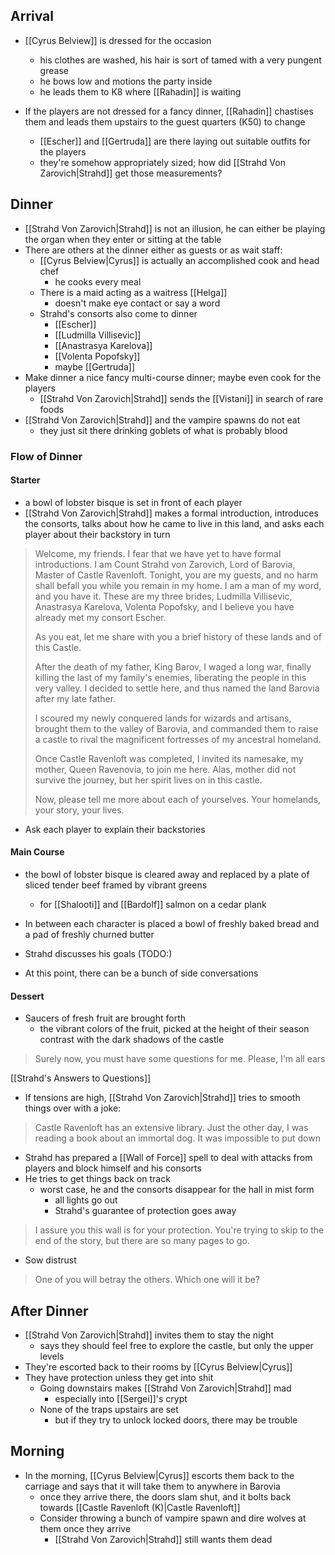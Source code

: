 ## Arrival
- [[Cyrus Belview]] is dressed for the occasion
	- his clothes are washed, his hair is sort of tamed with a very pungent grease
	- he bows low and motions the party inside
	- he leads them to K8 where [[Rahadin]] is waiting

- If the players are not dressed for a fancy dinner, [[Rahadin]] chastises them and leads them upstairs to the guest quarters (K50) to change
	- [[Escher]] and [[Gertruda]] are there laying out suitable outfits for the players
	- they're somehow appropriately sized; how did [[Strahd Von Zarovich|Strahd]] get those measurements?

## Dinner
- [[Strahd Von Zarovich|Strahd]] is not an illusion, he can either be playing the organ when they enter or sitting at the table
- There are others at the dinner either as guests or as wait staff:
	- [[Cyrus Belview|Cyrus]] is actually an accomplished cook and head chef
		- he cooks every meal
	- There is a maid acting as a waitress [[Helga]]
		- doesn't make eye contact or say a word
	- Strahd's consorts also come to dinner
		- [[Escher]]
		- [[Ludmilla Villisevic]]
		- [[Anastrasya Karelova]]
		- [[Volenta Popofsky]]
		- maybe [[Gertruda]]
- Make dinner a nice fancy multi-course dinner; maybe even cook for the players
	- [[Strahd Von Zarovich|Strahd]] sends the [[Vistani]] in search of rare foods
- [[Strahd Von Zarovich|Strahd]] and the vampire spawns do not eat
	- they just sit there drinking goblets of what is probably blood

### Flow of Dinner
#### Starter
- a bowl of lobster bisque is set in front of each player
- [[Strahd Von Zarovich|Strahd]] makes a formal introduction, introduces the consorts, talks about how he came to live in this land, and asks each player about their backstory in turn

>Welcome, my friends. I fear that we have yet to have formal introductions. I am Count Strahd von Zarovich, Lord of Barovia, Master of Castle Ravenloft. Tonight, you are my guests, and no harm shall befall you while you remain in my home. I am a man of my word, and you have it.
>These are my three brides, Ludmilla Villisevic, Anastrasya Karelova, Volenta Popofsky, and I believe you have already met my consort Escher.
>
>As you eat, let me share with you a brief history of these lands and of this Castle.
>
>After the death of my father, King Barov, I waged a long war, finally killing the last of my family's enemies, liberating the people in this very valley. I decided to settle here, and thus named the land Barovia after my late father.
>
>I scoured my newly conquered lands for wizards and artisans, brought them to the valley of Barovia, and commanded them to raise a castle to rival the magnificent fortresses of my ancestral homeland.
>
>Once Castle Ravenloft was completed, I invited its namesake, my mother, Queen Ravenovia, to join me here. Alas, mother did not survive the journey, but her spirit lives on in this castle.
>
>Now, please tell me more about each of yourselves. Your homelands, your story, your lives.

- Ask each player to explain their backstories

#### Main Course
- the bowl of lobster bisque is cleared away and replaced by a plate of sliced tender beef framed by vibrant greens
	- for [[Shalooti]] and [[Bardolf]] salmon on a cedar plank
- In between each character is placed a bowl of freshly baked bread and a pad of freshly churned butter

- Strahd discusses his goals (TODO:)
- At this point, there can be a bunch of side conversations
>

#### Dessert
- Saucers of fresh fruit are brought forth
	- the vibrant colors of the fruit, picked at the height of their season contrast with the dark shadows of the castle

>Surely now, you must have some questions for me. Please, I'm all ears

[[Strahd's Answers to Questions]]

- If tensions are high, [[Strahd Von Zarovich|Strahd]] tries to smooth things over with a joke:
>Castle Ravenloft has an extensive library. Just the other day, I was reading a book about an immortal dog. It was impossible to put down

- Strahd has prepared a [[Wall of Force]] spell to deal with attacks from players and block himself and his consorts
- He tries to get things back on track
	- worst case, he and the consorts disappear for the hall in mist form
		- all lights go out
		- Strahd's guarantee of protection goes away

>I assure you this wall is for your protection. You're trying to skip to the end of the story, but there are so many pages to go.

- Sow distrust

>One of you will betray the others. Which one will it be?


## After Dinner
- [[Strahd Von Zarovich|Strahd]] invites them to stay the night
	- says they should feel free to explore the castle, but only the upper levels
- They're escorted back to their rooms by [[Cyrus Belview|Cyrus]]
- They have protection unless they get into shit
	- Going downstairs makes [[Strahd Von Zarovich|Strahd]] mad
		- especially into [[Sergei]]'s crypt
	- None of the traps upstairs are set
		- but if they try to unlock locked doors, there may be trouble

## Morning
- In the morning, [[Cyrus Belview|Cyrus]] escorts them back to the carriage and says that it will take them to anywhere in Barovia
	- once they arrive there, the doors slam shut, and it bolts back towards [[Castle Ravenloft (K)|Castle Ravenloft]]
	- Consider throwing a bunch of vampire spawn and dire wolves at them once they arrive
		- [[Strahd Von Zarovich|Strahd]] still wants them dead